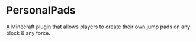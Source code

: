 # PersonalPads
A Minecraft plugin that allows players to create their own jump pads on any block &amp; any force.
